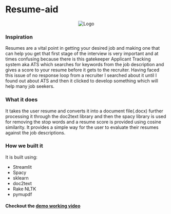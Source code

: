 # Resume-aid

<p align="center">
  <img src="https://i.imgur.com/BF93uAH.png" alt="Logo"/>
</p>

### Inspiration
Resumes are a vital point in getting your desired job and making one that can help you get that first stage of the interview is very important and at times confusing because there is this gatekeeper Applicant Tracking system aka ATS which searches for keywords from the job description and gives a score to your resume before it gets to the recruiter. Having faced this issue of no response loop from a recruiter I searched about it until I found out about ATS and then it clicked to develop something which will help many job seekers.

### What it does
It takes the user resume and converts it into a document file(.docx) further processing it through the doc2text library and then the spacy library is used for removing the stop words and a resume score is provided using cosine similarity. It provides a simple way for the user to evaluate their resumes against the job descriptions.

### How we built it
It is built using:
- Streamlit 
- Spacy 
- sklearn
- doc2text
- Rake NLTK
- pymupdf

#### Checkout the [demo working video](https://youtu.be/wvI_6pCdz0w)


